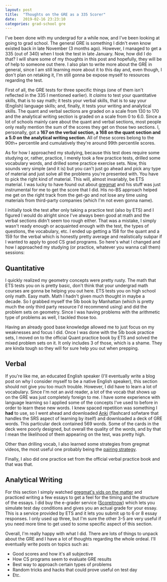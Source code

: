 ```yaml
---
layout: post
title:  "Thoughts on the GRE as a 335 Scorer"
date:   2019-02-16 23:23:10
categories: grad-school gre
---
```


I've been done with my undergrad for a while now, and I've been looking at going
to grad school. The general GRE is something I didn't even know existed back
in late November (3 months ago). However, I managed to get a 335 (out of 340) when I
took the test in late January. Now, how did I do that? I will share some of my
thoughts in this post and hopefully, they will be of help to someone out there.
I also plan to write more about the GRE in general, since I am still learning
more about it to this day and, even though, I don't plan on retaking it, I'm
still gonna be expose myself to resources regarding the test.

First of all, the GRE tests for three specific things (one of them isn't
reflected in the 335 I mentioned earlier). It _claims_ to test your quantitative
skills, that is to say math; it tests your verbal skills, that is to say your
(English) language skills; and, finally, it tests your writing and analytical
skills. The quant and verbal sections are graded on a scale from 130 to 170 and
the analytical writing section is graded on a scale from 0 to 6.0. Since a lot
of schools mainly care about the quant and verbal sections, most people only
really mention the sum of the scores they get on those two sections. I,
personally, got a **167 on the verbal section, a 168 on the quant section and a
5.0 on the analytical writing section**. All of these scores belong to the 90th+
percentile and cumulatively they're around 99th percentile scores.

As for how I approached my studying, because this test does require some
studying or, rather, practice, I merely took a few practice tests, drilled some
vocabulary words, and drilled some practice exercise sets. Now, this sounds very
simple (and it is) but you can't just go ahead and pick any type of material and
just solve all the problems you're presented with. You have to pick the right
kind of material. This will, almost invariably, be ETS material. I was lucky
to have found out about [gregmat](https://gregmat.com) and his stuff was just
instrumental for me to get the score that I did. His no-BS approach helped me
get on the right track from the get-go and not lose any time using materials
from third-party companies (which I'm not even gonna name).

I initially took the test after only taking a practice test (also by ETS) and 
I figured I would do alright since I've always been good at math and the verbal
sections didn't seem too rough either. That was a mistake, I simply wasn't ready
enough or acquainted enough with the test, the types of questions, the
vocabulary, etc. I ended up getting a 158 for the quant and a 159 for the verbal
which is honestly pretty average and realistically subpar if I wanted to apply
to good CS grad programs. So here's what I changed and how I approached my
studying (or practice, whatever you wanna call them) sessions:

## Quantitative

I quickly realized my geometry concepts were pretty rusty. The math that ETS
tests you on is pretty basic, don't think that your undergrad math courses are
gonna be helping you out here. ETS tests you on high school only math. Easy
math. Math I hadn't given much thought in maybe a decade. So I grabbed myself
the 5lb book by Manhattan (which is pretty much the only third party resource
I'd recommend using) and did the problem sets on geometry. Since I was having
problems with the arithmetic type of problems as well, I tackled those too.

Having an already good base knowledge allowed me to just focus on my weaknesses
and focus I did. Once I was done with the 5lb book practice sets, I moved on to
the official Quant practice book by ETS and solved the mixed problem sets on it.
It only includes 3 of those, which is a shame. They are kinda tough so they will
for sure help you out when prepping.

## Verbal

If you're like me, an educated English speaker (I'll eventually write a blog
post on why I consider myself to be a native English speaker), this section should not give you
too much trouble. However, I did have to learn a lot of vocabulary. Since I'm
not an avid reader, a lot of the vocab that shows up on the GRE was just
completely foreign to me. I have some experience with language learning so I
applied some of the concepts I've used to before in order to learn these new
words. I knew spaced repetition was something I **had** to use, so I went ahead
and downloaded [Anki](https://apps.ankiweb.net/) (flashcard sofwtare that
handles the SRS aspect of learning by itself) and downloaded a deck of GRE
words. This particular deck contained 569 words. Some of the cards in the deck
were poorly designed, but overall the quality of the words, and by that I mean
the likelihood of them appearing on the test, was pretty high.

Other than drilling vocab, I also learned some strategies from gregmat videos,
the most useful one probably being the [pairing
strategy](https://www.youtube.com/watch?v=szdk6IGF9hQ&t=633s).

Finally, I also did one practice set from the official verbal practice book and
that was that.


## Analytical Writing

For this section I simply watched [gregmat's vids on the
matter](https://www.youtube.com/watch?v=mhzlaHXHaK4&) and practiced
writing a few essays to get a feel for the timing and the structure of the
essays. I did buy the e-grader service
([Scoreitnow](https://dxrgroup.com/scoreitnow)) which lets you simulate test day
conditions and gives you an actual grade for your essay. This is a service
provided by ETS and it lets you submit up to 6 or 8 essay responses. I only used up
three, but I'm sure the other 3-5 are very useful if you need more time to get
used to some specific aspect of this section.

Overall, I'm really happy with what I did. There are lots of things to unpack
about the GRE and I have a lot of thoughts regarding the whole ordeal. I'll
eventually write posts on topics such as:

* Good scores and how it's all subjective
* How CS programs seem to evaluate GRE results
* Best way to approach certain types of problems
* Random tricks and hacks that could prove useful on test day
* Etc.

